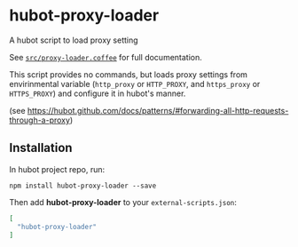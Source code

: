 # hubot-proxy-loader

A hubot script to load proxy setting

See [`src/proxy-loader.coffee`](src/proxy-loader.coffee) for full documentation.

This script provides no commands, but loads proxy settings from envirinmental variable
(`http_proxy` or `HTTP_PROXY`, and `https_proxy` or `HTTPS_PROXY`) and configure it
in hubot's manner.

(see https://hubot.github.com/docs/patterns/#forwarding-all-http-requests-through-a-proxy)

## Installation

In hubot project repo, run:

`npm install hubot-proxy-loader --save`

Then add **hubot-proxy-loader** to your `external-scripts.json`:

```json
[
  "hubot-proxy-loader"
]
```
